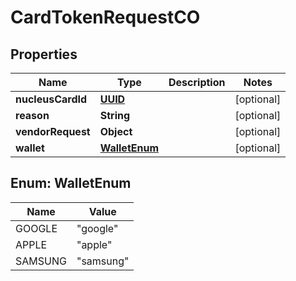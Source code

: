
# CardTokenRequestCO

## Properties
Name | Type | Description | Notes
------------ | ------------- | ------------- | -------------
**nucleusCardId** | [**UUID**](UUID.md) |  |  [optional]
**reason** | **String** |  |  [optional]
**vendorRequest** | **Object** |  |  [optional]
**wallet** | [**WalletEnum**](#WalletEnum) |  |  [optional]


<a name="WalletEnum"></a>
## Enum: WalletEnum
Name | Value
---- | -----
GOOGLE | &quot;google&quot;
APPLE | &quot;apple&quot;
SAMSUNG | &quot;samsung&quot;



